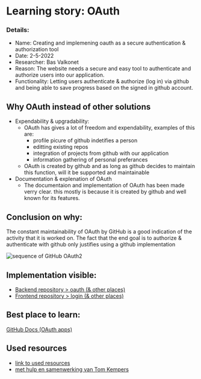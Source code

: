 # Learning story: OAuth

### Details:
- Name: Creating and implemening oauth as a secure authentication & authorization tool
- Date: 2-5-2022
- Researcher: Bas Valkonet
- Reason: The website needs a secure and easy tool to authenticate and authorize users into our application.
- Functionality: Letting users authenticate & authorize (log in) via github and being able to save progress based on the signed in github account.

## Why OAuth instead of other solutions
- Expendability & upgradability:
    - OAuth has gives a lot of freedom and expendability, examples of this are:
      - profile picure of github indetifies a person
      - editting existing repos
      - integration of projects from github with our application
      - information gathering of personal preferances
    - OAuth is created by github and as long as github decides to maintain this function, will it be supported and maintainable
- Documentation & explenation of OAuth
    - The documentaion and implementation of OAuth has been made verry clear. this mostly is because it is created by github and well known for its features.

## Conclusion on why:
The constant maintainability of OAuth by GitHub is a good indication of the activity that it is worked on. 
The fact that the end goal is to authorize & authenticate with github only justifies using a github implementation

![sequence of GitHub OAuth2](https://images.ctfassets.net/cdy7uua7fh8z/2nbNztohyR7uMcZmnUt0VU/2c017d2a2a2cdd80f097554d33ff72dd/auth-sequence-auth-code.png)

## Implementation visible:
- [Backend repository > oauth (& other places)](https://github.com/webbasedcode/backend)
- [Frontend repository > login (& other places)](https://github.com/webbasedcode/frontend)

## Best place to learn:
[GitHub Docs (OAuth apps)](https://docs.github.com/en/developers/apps/building-oauth-apps)

## Used resources
* [link to used resources](https://github.com/webbasedcode/documentation/blob/main/doc/learningstories/oauth/oauth_used_resources.md)
* [met hulp en samenwerking van Tom Kempers](https://github.com/TomKemperNL)
